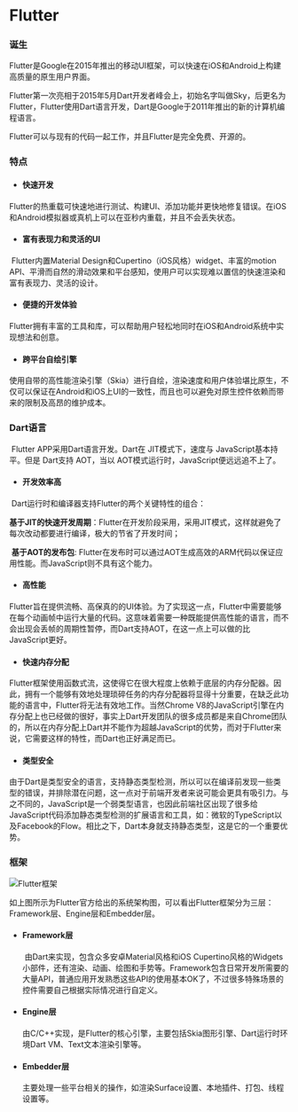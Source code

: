 # Flutter

### 诞生

Flutter是Google在2015年推出的移动UI框架，可以快速在iOS和Android上构建高质量的原生用户界面。

Flutter第一次亮相于2015年5月Dart开发者峰会上，初始名字叫做Sky，后更名为Flutter，Flutter使用Dart语言开发，Dart是Google于2011年推出的新的计算机编程语言。

Flutter可以与现有的代码一起工作，并且Flutter是完全免费、开源的。

### 特点

- #### 快速开发

​        Flutter的热重载可快速地进行测试、构建UI、添加功能并更快地修复错误。在iOS和Android模拟器或真机上可以在亚秒内重载，并且不会丢失状态。    

- #### 富有表现力和灵活的UI

​        Flutter内置Material Design和Cupertino（iOS风格）widget、丰富的motion API、平滑而自然的滑动效果和平台感知，使用户可以实现难以置信的快速渲染和富有表现力、灵活的设计。  

- #### 便捷的开发体验

​        Flutter拥有丰富的工具和库，可以帮助用户轻松地同时在iOS和Android系统中实现想法和创意。   

- #### 跨平台自绘引擎

​        使用自带的高性能渲染引擎（Skia）进行自绘，渲染速度和用户体验堪比原生，不仅可以保证在Android和iOS上UI的一致性，而且也可以避免对原生控件依赖而带来的限制及高昂的维护成本。

### Dart语言

​        Flutter APP采用Dart语言开发。Dart在 JIT模式下，速度与 JavaScript基本持平。但是 Dart支持 AOT，当以 AOT模式运行时，JavaScript便远远追不上了。

- #### **开发效率高**

​        Dart运行时和编译器支持Flutter的两个关键特性的组合：

​        **基于JIT的快速开发周期**：Flutter在开发阶段采用，采用JIT模式，这样就避免了每次改动都要进行编译，极大的节省了开发时间；

​        **基于AOT的发布包**:  Flutter在发布时可以通过AOT生成高效的ARM代码以保证应用性能。而JavaScript则不具有这个能力。

- #### **高性能**

​        Flutter旨在提供流畅、高保真的的UI体验。为了实现这一点，Flutter中需要能够在每个动画帧中运行大量的代码。这意味着需要一种既能提供高性能的语言，而不会出现会丢帧的周期性暂停，而Dart支持AOT，在这一点上可以做的比JavaScript更好。

- #### **快速内存分配**

​        Flutter框架使用函数式流，这使得它在很大程度上依赖于底层的内存分配器。因此，拥有一个能够有效地处理琐碎任务的内存分配器将显得十分重要，在缺乏此功能的语言中，Flutter将无法有效地工作。当然Chrome  V8的JavaScript引擎在内存分配上也已经做的很好，事实上Dart开发团队的很多成员都是来自Chrome团队的，所以在内存分配上Dart并不能作为超越JavaScript的优势，而对于Flutter来说，它需要这样的特性，而Dart也正好满足而已。

- #### **类型安全**

​        由于Dart是类型安全的语言，支持静态类型检测，所以可以在编译前发现一些类型的错误，并排除潜在问题，这一点对于前端开发者来说可能会更具有吸引力。与之不同的，JavaScript是一个弱类型语言，也因此前端社区出现了很多给JavaScript代码添加静态类型检测的扩展语言和工具，如：微软的TypeScript以及Facebook的Flow。相比之下，Dart本身就支持静态类型，这是它的一个重要优势。

### 框架

![Flutter框架](https://upload-images.jianshu.io/upload_images/14594750-75a45d1b52ca12a0.png?imageMogr2/auto-orient/strip|imageView2/2/w/1200)

如上图所示为Flutter官方给出的系统架构图，可以看出Flutter框架分为三层：Framework层、Engine层和Embedder层。

- #### Framework层

  ​        由Dart来实现，包含众多安卓Material风格和iOS Cupertino风格的Widgets小部件，还有渲染、动画、绘图和手势等。Framework包含日常开发所需要的大量API，普通应用开发熟悉这些API的使用基本OK了，不过很多特殊场景的控件需要自己根据实际情况进行自定义。

- #### Engine层

  ​        由C/C++实现，是Flutter的核心引擎，主要包括Skia图形引擎、Dart运行时环境Dart VM、Text文本渲染引擎等。

- #### Embedder层

  ​        主要处理一些平台相关的操作，如渲染Surface设置、本地插件、打包、线程设置等。